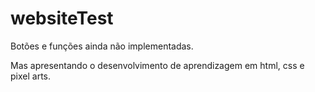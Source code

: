 # websiteTest

Botões e funções ainda não implementadas.

Mas apresentando o desenvolvimento de aprendizagem em html, css e pixel arts.
